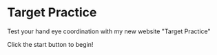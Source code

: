 # Target Practice

Test your hand eye coordination with my new website "Target Practice"

Click the start button to begin!
